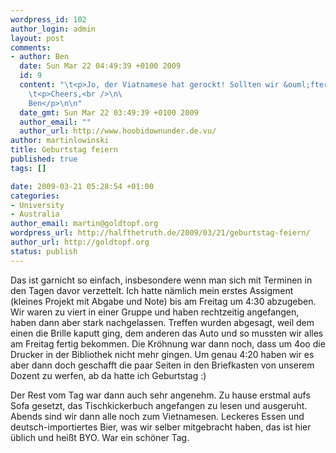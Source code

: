 ```yaml
--- 
wordpress_id: 102
author_login: admin
layout: post
comments: 
- author: Ben
  date: Sun Mar 22 04:49:39 +0100 2009
  id: 9
  content: "\t<p>Jo, der Viatnamese hat gerockt! Sollten wir &ouml;fters mal machen.</p>\n\n\
    \t<p>Cheers,<br />\n\
    Ben</p>\n\n"
  date_gmt: Sun Mar 22 03:49:39 +0100 2009
  author_email: ""
  author_url: http://www.hoobidownunder.de.vu/
author: martinlowinski
title: Geburtstag feiern
published: true
tags: []

date: 2009-03-21 05:28:54 +01:00
categories: 
- University
- Australia
author_email: martin@goldtopf.org
wordpress_url: http://halfthetruth.de/2009/03/21/geburtstag-feiern/
author_url: http://goldtopf.org
status: publish
---
```

Das ist garnicht so einfach, insbesondere wenn man sich mit Terminen in den Tagen davor verzettelt. Ich hatte n&auml;mlich mein erstes Assigment (kleines Projekt mit Abgabe und Note) bis am Freitag um 4:30 abzugeben. Wir waren zu viert in einer Gruppe und haben rechtzeitig angefangen, haben dann aber stark nachgelassen. Treffen wurden abgesagt, weil dem einen die Brille kaputt ging, dem anderen das Auto und so mussten wir alles am Freitag fertig bekommen. Die Kr&ouml;hnung war dann noch, dass um 4oo die Drucker in der Bibliothek nicht mehr gingen. Um genau 4:20 haben wir es aber dann doch geschafft die paar Seiten in den Briefkasten von unserem Dozent zu werfen, ab da hatte ich Geburtstag :)

Der Rest vom Tag war dann auch sehr angenehm. Zu hause erstmal aufs Sofa gesetzt, das Tischkickerbuch angefangen zu lesen und ausgeruht. Abends sind wir dann alle noch zum Vietnamesen. Leckeres Essen und deutsch-importiertes Bier, was wir selber mitgebracht haben, das ist hier &uuml;blich und hei&szlig;t BYO. War ein sch&ouml;ner Tag.
